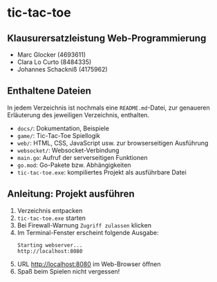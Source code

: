# tic-tac-toe


## Klausurersatzleistung Web-Programmierung
- Marc Glocker (4693611)
- Clara Lo Curto (8484335)
- Johannes Schackniß (4175962)

## Enthaltene Dateien
In jedem Verzeichnis ist nochmals eine `README.md`-Datei, zur genaueren Erläuterung des jeweiligen Verzeichnis, enthalten.
- `docs/`: Dokumentation, Beispiele
- `game/`: Tic-Tac-Toe Spiellogik
- `web/`: HTML, CSS, JavaScript usw. zur browserseitigen Ausführung
- `websocket/`: Websocket-Verbindung
- `main.go`: Aufruf der serverseitigen Funktionen
- `go.mod`: Go-Pakete bzw. Abhängigkeiten
- `tic-tac-toe.exe`: kompiliertes Projekt als ausführbare Datei

## Anleitung: Projekt ausführen
1. Verzeichnis entpacken
2. `tic-tac-toe.exe` starten
3. Bei Firewall-Warnung `Zugriff zulassen` klicken
4. Im Terminal-Fenster erscheint folgende Ausgabe:
   ```
   Starting webserver...
   http://localhost:8080
   ```
5. URL [http://localhost:8080](http://localhost:8080) im Web-Browser öffnen
6. Spaß beim Spielen nicht vergessen!
